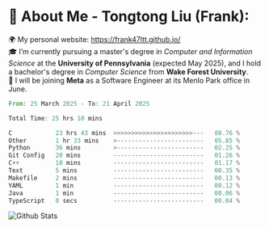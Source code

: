 # 💫 About Me - Tongtong Liu (Frank):
🌍 My personal website: https://frank47ltt.github.io/  
🎓 I’m currently pursuing a master's degree in *Computer and Information Science* at the **University of Pennsylvania** (expected May 2025), and I hold a bachelor's degree in *Computer Science* from **Wake Forest University**.  
💼 I will be joining **Meta** as a Software Engineer at its Menlo Park office in June.  


<!--START_SECTION:waka-->

```rust
From: 25 March 2025 - To: 21 April 2025

Total Time: 25 hrs 10 mins

C            23 hrs 43 mins  >>>>>>>>>>>>>>>>>>>>>>---   88.76 %
Other        1 hr 33 mins    >------------------------   05.85 %
Python       36 mins         >------------------------   02.25 %
Git Config   20 mins         -------------------------   01.26 %
C++          18 mins         -------------------------   01.17 %
Text         5 mins          -------------------------   00.35 %
Makefile     2 mins          -------------------------   00.13 %
YAML         1 min           -------------------------   00.12 %
Java         1 min           -------------------------   00.06 %
TypeScript   0 secs          -------------------------   00.04 %
```

<!--END_SECTION:waka-->


![Github Stats](https://github-readme-stats.vercel.app/api?username=frank47ltt&count_private=true&show_icons=true&include_all_commits=true)
